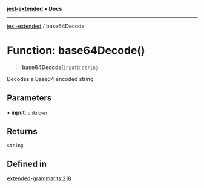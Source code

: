 [**jexl-extended**](../README.md) • **Docs**

***

[jexl-extended](../globals.md) / base64Decode

# Function: base64Decode()

> **base64Decode**(`input`): `string`

Decodes a Base64 encoded string.

## Parameters

• **input**: `unknown`

## Returns

`string`

## Defined in

[extended-grammar.ts:218](https://github.com/nikoraes/jexl-extended/blob/06a031f168fa218082d7ed9df57973f42e70c755/src/extended-grammar.ts#L218)
